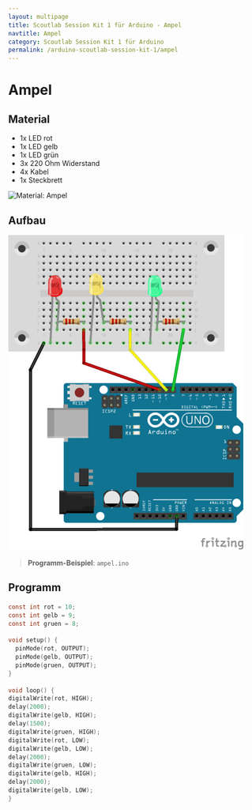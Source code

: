 ```yaml
---
layout: multipage
title: Scoutlab Session Kit 1 für Arduino - Ampel
navtitle: Ampel
category: Scoutlab Session Kit 1 für Arduino
permalink: /arduino-scoutlab-session-kit-1/ampel
---
```

# Ampel
## Material
* 1x LED rot
* 1x LED gelb
* 1x LED grün
* 3x 220 Ohm Widerstand
* 4x Kabel
* 1x Steckbrett

![Material: Ampel](images/material_ampel_arduino.png)

<div style="page-break-after: always;"></div>

## Aufbau

![Aufbau  Ampel](images/led_ampel_arduino_Steckplatine.png)

>**Programm-Beispiel**: `ampel.ino`

<div style="page-break-after: always;"></div>


## Programm

```c
const int rot = 10;
const int gelb = 9;
const int gruen = 8;

void setup() {
  pinMode(rot, OUTPUT);
  pinMode(gelb, OUTPUT);
  pinMode(gruen, OUTPUT);
}

void loop() {
digitalWrite(rot, HIGH);
delay(2000);
digitalWrite(gelb, HIGH);
delay(1500);
digitalWrite(gruen, HIGH);
digitalWrite(rot, LOW);
digitalWrite(gelb, LOW);
delay(2000);
digitalWrite(gruen, LOW);
digitalWrite(gelb, HIGH);
delay(2000);
digitalWrite(gelb, LOW);
}
```
